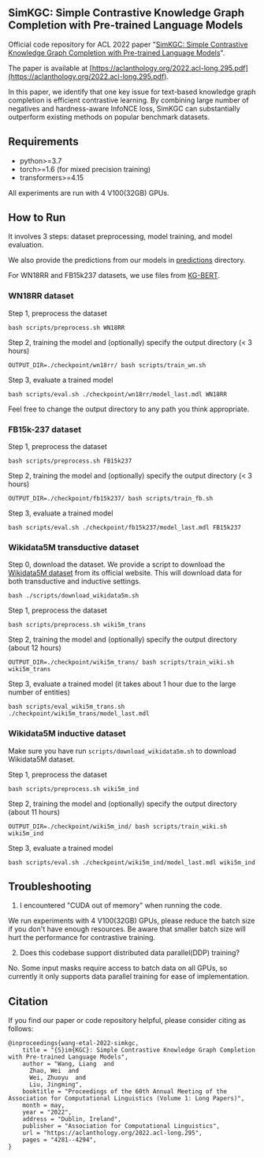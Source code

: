 ## SimKGC: Simple Contrastive Knowledge Graph Completion with Pre-trained Language ModelsOfficial code repository for ACL 2022 paper "[SimKGC: Simple Contrastive Knowledge Graph Completion with Pre-trained Language Models](https://aclanthology.org/2022.acl-long.295.pdf)".The paper is available at [https://aclanthology.org/2022.acl-long.295.pdf](https://aclanthology.org/2022.acl-long.295.pdf).In this paper,we identify that one key issue for text-based knowledge graph completion is efficient contrastive learning.By combining large number of negatives and hardness-aware InfoNCE loss,SimKGC can substantially outperform existing methods on popular benchmark datasets.## Requirements* python>=3.7* torch>=1.6 (for mixed precision training)* transformers>=4.15All experiments are run with 4 V100(32GB) GPUs.## How to RunIt involves 3 steps: dataset preprocessing, model training, and model evaluation.We also provide the predictions from our models in [predictions](predictions/) directory.For WN18RR and FB15k237 datasets, we use files from [KG-BERT](https://github.com/yao8839836/kg-bert).### WN18RR datasetStep 1, preprocess the dataset```bash scripts/preprocess.sh WN18RR```Step 2, training the model and (optionally) specify the output directory (< 3 hours)```OUTPUT_DIR=./checkpoint/wn18rr/ bash scripts/train_wn.sh```Step 3, evaluate a trained model```bash scripts/eval.sh ./checkpoint/wn18rr/model_last.mdl WN18RR```Feel free to change the output directory to any path you think appropriate.### FB15k-237 datasetStep 1, preprocess the dataset```bash scripts/preprocess.sh FB15k237```Step 2, training the model and (optionally) specify the output directory (< 3 hours)```OUTPUT_DIR=./checkpoint/fb15k237/ bash scripts/train_fb.sh```Step 3, evaluate a trained model```bash scripts/eval.sh ./checkpoint/fb15k237/model_last.mdl FB15k237```### Wikidata5M transductive datasetStep 0, download the dataset. We provide a script to download the [Wikidata5M dataset](https://deepgraphlearning.github.io/project/wikidata5m) from its official website.This will download data for both transductive and inductive settings.```bash ./scripts/download_wikidata5m.sh```Step 1, preprocess the dataset```bash scripts/preprocess.sh wiki5m_trans```Step 2, training the model and (optionally) specify the output directory (about 12 hours)```OUTPUT_DIR=./checkpoint/wiki5m_trans/ bash scripts/train_wiki.sh wiki5m_trans```Step 3, evaluate a trained model (it takes about 1 hour due to the large number of entities)```bash scripts/eval_wiki5m_trans.sh ./checkpoint/wiki5m_trans/model_last.mdl```### Wikidata5M inductive datasetMake sure you have run `scripts/download_wikidata5m.sh` to download Wikidata5M dataset.Step 1, preprocess the dataset```bash scripts/preprocess.sh wiki5m_ind```Step 2, training the model and (optionally) specify the output directory (about 11 hours)```OUTPUT_DIR=./checkpoint/wiki5m_ind/ bash scripts/train_wiki.sh wiki5m_ind```Step 3, evaluate a trained model```bash scripts/eval.sh ./checkpoint/wiki5m_ind/model_last.mdl wiki5m_ind```## Troubleshooting1. I encountered "CUDA out of memory" when running the code.We run experiments with 4 V100(32GB) GPUs, please reduce the batch size if you don't have enough resources. Be aware that smaller batch size will hurt the performance for contrastive training. 2. Does this codebase support distributed data parallel(DDP) training?No. Some input masks require access to batch data on all GPUs, so currently it only supports data parallel training for ease of implementation.## CitationIf you find our paper or code repository helpful, please consider citing as follows:```@inproceedings{wang-etal-2022-simkgc,    title = "{S}im{KGC}: Simple Contrastive Knowledge Graph Completion with Pre-trained Language Models",    author = "Wang, Liang  and      Zhao, Wei  and      Wei, Zhuoyu  and      Liu, Jingming",    booktitle = "Proceedings of the 60th Annual Meeting of the Association for Computational Linguistics (Volume 1: Long Papers)",    month = may,    year = "2022",    address = "Dublin, Ireland",    publisher = "Association for Computational Linguistics",    url = "https://aclanthology.org/2022.acl-long.295",    pages = "4281--4294",}```